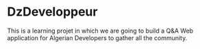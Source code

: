 # DzDeveloppeur
This is a learning projet in which we are going to build a Q&amp;A Web application for Algerian Developers to gather all the community.
